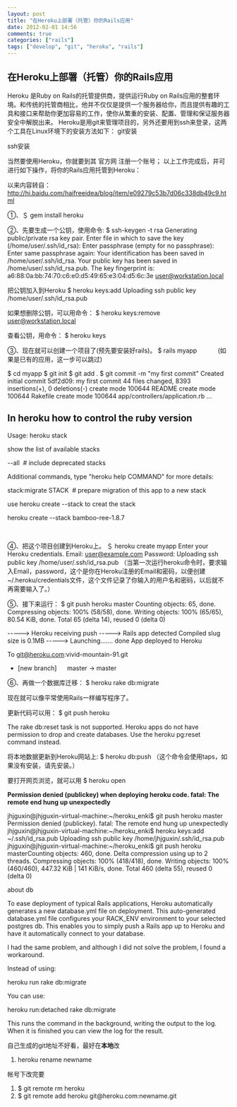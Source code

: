 ```yaml
---
layout: post
title: "在Heroku上部署（托管）你的Rails应用"
date: 2012-02-01 14:56
comments: true
categories: ["rails"]
tags: ["develop", "git", "heroku", "rails"]
---
```

## 在Heroku上部署（托管）你的Rails应用
Heroku 是Ruby on Rails的托管提供商，提供运行Ruby on Rails应用的整套环境。和传统的托管商相比，他并不仅仅是提供一个服务器给你，而且提供有趣的工具和接口来帮助你更加容易的工作，使你从繁重的安装、配置、管理和保证服务器安全中解脱出来。
Heroku是用git来管理项目的，另外还要用到ssh来登录，这两个工具在Linux环境下的安装方法如下：
git安装

ssh安装

当然要使用Heroku，你就要到其 官方网 注册一个账号；
以上工作完成后，并可进行如下操作，将你的Rails应用托管到Heroku：

以来内容转自： http://hi.baidu.com/haifreeidea/blog/item/e09279c53b7d06c338db49c9.html

①、＄ gem install heroku

②、先要生成一个公钥，使用命令:
$ ssh-keygen -t rsa
Generating public/private rsa key pair.
Enter file in which to save the key (/home/user/.ssh/id_rsa):
Enter passphrase (empty for no passphrase):
Enter same passphrase again:
Your identification has been saved in /home/user/.ssh/id_rsa.
Your public key has been saved in /home/user/.ssh/id_rsa.pub.
The key fingerprint is:
a6:88:0a:bb:74:70:c6:e0:d5:49:65:e3:04:d5:6c:3e user@workstation.local

把公钥加入到Heroku
$ heroku keys:add
Uploading ssh public key /home/user/.ssh/id_rsa.pub

如果想删除公钥，可以用命令：
$ heroku keys:remove user@workstation.local

查看公钥，用命令：
$ heroku keys

③、现在就可以创建一个项目了(预先要安装好rails)。
$ rails myapp            (如果是已有的应用，这一步可以跳过)

$ cd myapp
$ git init
$ git add .
$ git commit -m "my first commit"
Created initial commit 5df2d09: my first commit
44 files changed, 8393 insertions(+), 0 deletions(-)
create mode 100644 README
create mode 100644 Rakefile
create mode 100644 app/controllers/application.rb
...
<h2>In heroku how to control the ruby version</h2>
Usage: heroku stack

show the list of available stacks

--all  # include deprecated stacks

Additional commands, type "heroku help COMMAND" for more details:

stack:migrate STACK  # prepare migration of this app to a new stack

use heroku create --stack to creat the stack

heroku create --stack bamboo-ree-1.8.7

&nbsp;

④、把这个项目创建到Heroku上。
＄ heroku create myapp
Enter your Heroku credentials.
Email: user@example.com
Password:
Uploading ssh public key /home/user/.ssh/id_rsa.pub
（当第一次运行heroku命令时，要求输入Email，password，这个是你在Heroku注册的Email和密码，以便创建~/.heroku/credentials文件，这个文件记录了你输入的用户名和密码，以后就不再需要输入了。）

⑤、接下来运行：
$ git push heroku master
Counting objects: 65, done.
Compressing objects: 100% (58/58), done.
Writing objects: 100% (65/65), 80.54 KiB, done.
Total 65 (delta 14), reused 0 (delta 0)

-----&gt; Heroku receiving push
-----&gt; Rails app detected
Compiled slug size is 0.1MB
-----&gt; Launching....... done
App deployed to Heroku

To git@heroku.com:vivid-mountain-91.git
* [new branch]      master -&gt; master

⑥、再做一个数据库迁移：
$ heroku rake db:migrate

现在就可以像平常使用Rails一样编写程序了。

更新代码可以用：
$ git push heroku

The rake db:reset task is not supported. Heroku apps do not have permission to drop and create databases. Use the heroku pg:reset command instead.

将本地数据更新到Heroku网站上:
$ heroku db:push
（这个命令会使用taps，如果没有安装，请先安装。）

要打开网页浏览，就可以用
$ heroku open

<strong>Permission denied (publickey) when deploying heroku code. fatal: The remote end hung up unexpectedly</strong>

jhjguxin@jhjguxin-virtual-machine:~/heroku_enki$ git push heroku master
Permission denied (publickey).
fatal: The remote end hung up unexpectedly
jhjguxin@jhjguxin-virtual-machine:~/heroku_enki$ heroku keys:add ~/.ssh/id_rsa.pub
Uploading ssh public key /home/jhjguxin/.ssh/id_rsa.pub
jhjguxin@jhjguxin-virtual-machine:~/heroku_enki$ git push heroku masterCounting objects: 460, done.
Delta compression using up to 2 threads.
Compressing objects: 100% (418/418), done.
Writing objects: 100% (460/460), 447.32 KiB | 141 KiB/s, done.
Total 460 (delta 55), reused 0 (delta 0)

about db

To ease deployment of typical Rails applications, Heroku automatically generates a new database.yml file on deployment. This auto-generated database.yml file configures your RACK_ENV environment to your selected postgres db. This enables you to simply push a Rails app up to Heroku and have it automatically connect to your database.

I had the same problem, and although I did not solve the problem, I found a workaround.

Instead of using:

heroku run rake db:migrate

You can use:

heroku run:detached rake db:migrate

This runs the command in the background, writing the output to the log. When it is finished you can view the log for the result.

自己生成的git地址不好看，最好在<strong>本地</strong>改
<div id="">
<ol start="1">
	<li>heroku rename newname</li>
</ol>
</div>
帐号下改完要
<ol start="1">
	<li>$ git remote rm heroku</li>
	<li>$ git remote add heroku git@heroku.com:newname.git</li>
</ol>
